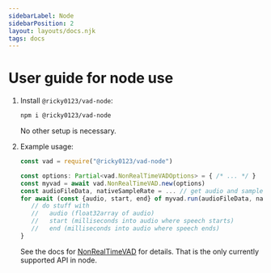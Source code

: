 ```yaml
---
sidebarLabel: Node
sidebarPosition: 2
layout: layouts/docs.njk
tags: docs
---
```


# User guide for node use

1. Install `@ricky0123/vad-node`:
    ```sh
    npm i @ricky0123/vad-node
    ```
   No other setup is necessary.

1. Example usage:
    ```typescript
    const vad = require("@ricky0123/vad-node")
    
    const options: Partial<vad.NonRealTimeVADOptions> = { /* ... */ }
    const myvad = await vad.NonRealTimeVAD.new(options)
    const audioFileData, nativeSampleRate = ... // get audio and sample rate from file or something
    for await (const {audio, start, end} of myvad.run(audioFileData, nativeSampleRate)) {
       // do stuff with
       //   audio (float32array of audio)
       //   start (milliseconds into audio where speech starts)
       //   end (milliseconds into audio where speech ends)
    }
    ```
   See the docs for [NonRealTimeVAD](/docs/API/#nonrealtimevad) for details. That is the only currently supported API in node.
